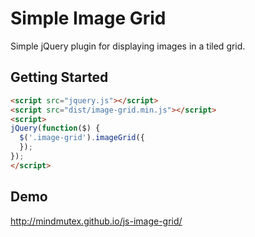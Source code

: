 # Simple Image Grid

Simple jQuery plugin for displaying images in a tiled grid.

## Getting Started

```html
<script src="jquery.js"></script>
<script src="dist/image-grid.min.js"></script>
<script>
jQuery(function($) {
  $('.image-grid').imageGrid({
  });
});
</script>
```
## Demo
http://mindmutex.github.io/js-image-grid/
